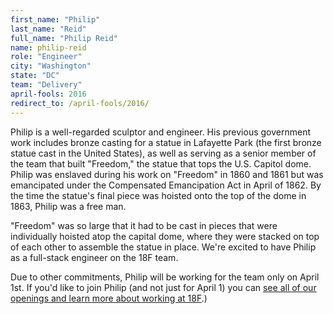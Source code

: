 ```yaml
---
first_name: "Philip"
last_name: "Reid"
full_name: "Philip Reid"
name: philip-reid
role: "Engineer"
city: "Washington"
state: "DC"
team: "Delivery"
april-fools: 2016
redirect_to: /april-fools/2016/
---
```

Philip is a well-regarded sculptor and engineer. His previous government work includes bronze casting for a statue in Lafayette Park (the first bronze statue cast in the United States), as well as serving as a senior member of the team that built "Freedom," the statue that tops the U.S. Capitol dome. Philip was enslaved during his work on "Freedom" in 1860 and 1861 but was emancipated under the Compensated Emancipation Act in April of 1862. By the time the statue's final piece was hoisted onto the top of the dome in 1863, Philip was a free man.

"Freedom" was so large that it had to be cast in pieces that were individually hoisted atop the capital dome, where they were stacked on top of each other to assemble the statue in place. We're excited to have Philip as a full-stack engineer on the 18F team.

Due to other commitments, Philip will be working for the team only on April 1st. If you'd like to join Philip (and not just for April 1) you can [see all of our openings and learn more about working at 18F](https://pages.18f.gov/joining-18f/).)
